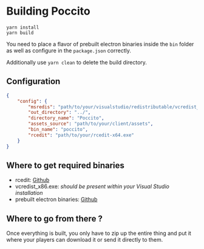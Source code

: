 # Building Poccito

```
yarn install
yarn build
```

You need to place a flavor of prebuilt electron binaries inside the `bin` folder as well as configure in the `package.json` correctly. 


Additionally use `yarn clean` to delete the build directory.


## Configuration
```json
{
    "config": {
        "msredis": "path/to/your/visualstudio/redistributable/vcredist_x86.exe",
        "out_directory": "../",
        "directory_name": "Poccito",
        "assets_source": "path/to/your/client/assets",
        "bin_name": "poccito",
        "rcedit": "path/to/your/rcedit-x64.exe"
    }
}
```

## Where to get required binaries

* rcedit: [Github](https://github.com/electron/rcedit)
* vcredist_x86.exe: *should be present within your Visual Studio installation*
* prebuilt electron binaries: [Github](https://github.com/electron/electron/releases)

## Where to go from there ?

Once everything is built, you only have to zip up the entire thing and put it where your players can download it or send it directly to them.